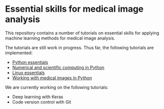 # Essential skills for medical image analysis

This repository contains a number of tutorials on essential skills for applying machine learning methods for medical image analysis.

The tutorials are still work in progress. Thus far, the following tutorials are implemented:
* [Python essentials](python-essentials.md)
* [Numerical and scientific computing in Python](scientific-computing.md)
* [Linux essentials](linux-essentials.md)
* [Working with medical images in Python](medical-images.md)

We are currently working on the following tutorials:
* Deep learning with Keras
* Code version control with Git
